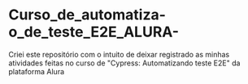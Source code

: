 # Curso_de_automatiza-o_de_teste_E2E_ALURA-
Criei este repositório com o intuito de deixar registrado as minhas atividades feitas no curso de "Cypress: Automatizando teste E2E" da plataforma Alura

